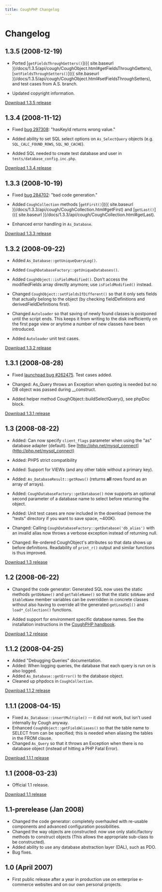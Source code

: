 ```yaml
---
title: CoughPHP Changelog
---
```


Changelog
=========

1.3.5 (2008-12-19)
------------------

* Ported [`getFieldsThroughGetters()`]({{ site.baseurl }}/docs/1.3.5/api/cough/CoughObject.html#getFieldsThroughGetters), [`setFieldsThroughSetters()`]({{ site.baseurl }}/docs/1.3.5/api/cough/CoughObject.html#setFieldsThroughSetters), and test cases from A.S. branch.

* Updated copyright information.

<a href="{{ site.baseurl }}/files/coughphp-1.3.5.tgz" class="track_link">Download 1.3.5 release</a>

1.3.4 (2008-11-12)
------------------

* Fixed [bug 297308](https://bugs.launchpad.net/coughphp/+bug/297308): "hasKeyId returns wrong value."

* Added ability to set SQL select options on `As_SelectQuery` objects (e.g. `SQL_CALC_FOUND_ROWS`, `SQL_NO_CACHE`).

* Added SQL needed to create test database and user in `tests/database_config.inc.php`.

<a href="{{ site.baseurl }}/files/coughphp-1.3.4.tgz" class="track_link">Download 1.3.4 release</a>

1.3.3 (2008-10-19)
------------------

* Fixed [bug 284702](https://bugs.launchpad.net/coughphp/+bug/284702): "bad code generation."

* Added `CoughCollection` methods [`getFirst()`]({{ site.baseurl }}/docs/1.3.3/api/cough/CoughCollection.html#getFirst) and [`getLast()`]({{ site.baseurl }}/docs/1.3.3/api/cough/CoughCollection.html#getLast).

* Enhanced error handling in `As_Database`.

<a href="{{ site.baseurl }}/files/coughphp-1.3.3.tgz" class="track_link">Download 1.3.3 release</a>

1.3.2 (2008-09-22)
------------------

* Added `As_Database::getUniqueQueryLog()`.

* Added `CoughDatabaseFactory::getUniqueDatabases()`.

* Added `CoughObject::isFieldModified()`.  Don't access the modifiedFields array directly anymore; use `isFieldModified()` instead.

* Changed `CoughObject::setFieldsIfDifferent()` so that it only sets fields that actually belong to the object (by checking fieldDefinitions and derivedFieldDefinitions first).

* Changed `Autoloader` so that saving of newly found classes is postponed until the script ends.  This keeps it from writing to the disk inefficiently on the first page view or anytime a number of new classes have been introduced.

* Added `Autoloader` unit test cases.

<a href="{{ site.baseurl }}/files/coughphp-1.3.2.tgz" class="track_link">Download 1.3.2 release</a>

1.3.1 (2008-08-28)
------------------

* Fixed [launchpad bug #262475](https://bugs.launchpad.net/coughphp/+bug/262475).  Test cases added.

* Changed: As_Query throws an Exception when quoting is needed but no DB object was passed during __construct.

* Added helper method CoughObject::buildSelectQuery(), see phpDoc block.

<a href="{{ site.baseurl }}/files/coughphp-1.3.1.tar.gz" class="track_link">Download 1.3.1 release</a>

1.3 (2008-08-22)
----------------

* Added: Can now specify `client_flags` parameter when using the "as" database adapter (default).  See [http://php.net/mysql_connect](http://php.net/mysql_connect)

* Added: PHP5 strict compatibility

* Added: Support for VIEWs (and any other table without a primary key).

* Added: `As_DatabaseResult::getRows()` (returns **all** rows found as an array of arrays).

* Added: `CoughDatabaseFactory::getDatabase()` now supports an optional second parameter of a database name to select before returning the object.

* Added: Unit test cases are now included in the download (remove the "tests" directory if you want to save space, ~400K).

* Changed: Calling `CoughDatabaseFactory::getDatabase('db_alias')` with an invalid alias now throws a verbose exception instead of returning null.

* Changed: Re-ordered CoughObject's attributes so that data shows up before definitions.  Readability of `print_r()` output and similar functions is thus improved.

<a href="{{ site.baseurl }}/files/coughphp-1.3.tar.gz" class="track_link">Download 1.3 release</a>

1.2 (2008-06-22)
----------------

* Changed the code generator: Generated SQL now uses the static methods `getDbName()` and `getTableName()` so that the static `$dbName` and `$tableName` member variables can be overridden in concrete classes without also having to override all the generated `getLoadSql()` and `load*_Collection()` functions.

* Added support for environment specific database names.  See the installation instructions in the <a href="http://coughphp.anthonybush.com/docs/1.1/handbook/">CoughPHP handbook</a>.

<a href="{{ site.baseurl }}/files/coughphp-1.2.tar.gz" class="track_link">Download 1.2 release</a>

1.1.2 (2008-04-25)
------------------

* Added "Debugging Queries" documentation.
* Added: When logging queries, the database that each query is run on is also logged.
* Added `As_Database::getError()` to the database object.
* Cleaned up phpdocs in `CoughCollection`.

<a href="{{ site.baseurl }}/files/coughphp-1.1.2.tar.gz" class="track_link">Download 1.1.2 release</a>

1.1.1 (2008-04-15)
------------------

* Fixed `As_Database::insertMultiple()` -- it did not work, but isn't used internally by Cough anyway.
* Enhanced `CoughObject::getFieldAliases()` so that the table name to SELECT from can be specified; this is needed when aliasing the tables in the FROM clause.
* Changed `As_Query` so that it throws an Exception when there is no database object (instead of hitting a PHP Fatal Error).

<a href="{{ site.baseurl }}/files/coughphp-1.1.1.tar.gz" class="track_link">Download 1.1.1 release</a>

1.1 (2008-03-23)
----------------

* Official 1.1 release.

<a href="{{ site.baseurl }}/files/coughphp-1.1.tar.gz" class="track_link">Download 1.1 release</a>

1.1-prerelease (Jan 2008)
-------------------------

* Changed the code generator: completely overhauled with re-usable components and advanced configuration possibilities.
* Changed the way objects are constructed: now use only static/factory methods to construct objects (This allows the appropriate sub-class to be constructed).
* Added ability to use any database abstraction layer (DAL), such as PDO.
* Bug fixes.

1.0 (April 2007)
----------------

* First public release after a year in production use on enterprise e-commerce websites and on our own personal projects.
